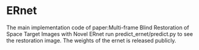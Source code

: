 # ERnet
The main implementation code of paper:Multi-frame Blind Restoration of Space Target Images with Novel ERnet
run predict_ernet/predict.py to see the restoration image.
The weights of the ernet is released publicly.
